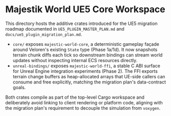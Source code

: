 # Majestik World UE5 Core Workspace

This directory hosts the additive crates introduced for the UE5 migration
roadmap documented in `UE5_PLUGIN_MASTER_PLAN.md` and
`docs/ue5_plugin_migration_plan.md`.

- `core/` exposes `majestic-world-core`, a deterministic gameplay façade around
  Veloren's existing `State` type (Phase 1a/1d). It now snapshots terrain chunk
  diffs each tick so downstream bindings can stream world updates without
  inspecting internal ECS resources directly.
- `unreal-bindings/` exposes `majestic-world-ffi`, a stable C ABI surface for
  Unreal Engine integration experiments (Phase 2). The FFI exports terrain
  change buffers as heap-allocated arrays that UE-side callers can consume and
  free explicitly, matching the migration plan's data-contract goals.

Both crates compile as part of the top-level Cargo workspace and deliberately
avoid linking to client rendering or platform code, aligning with the migration
plan's requirement to decouple the simulation from `voxygen`.
